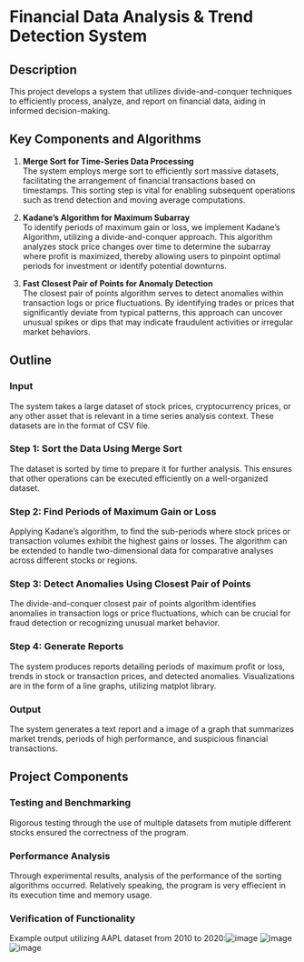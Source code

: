 # Financial Data Analysis & Trend Detection System

## Description

 This project develops a system that utilizes divide-and-conquer techniques to efficiently process, analyze, and report on financial data, aiding in informed decision-making. 

## Key Components and Algorithms

1. **Merge Sort for Time-Series Data Processing**  
   The system employs merge sort to efficiently sort massive datasets, facilitating the arrangement of financial transactions based on timestamps. This sorting step is vital for enabling subsequent operations such as trend detection and moving average computations.

2. **Kadane’s Algorithm for Maximum Subarray**  
   To identify periods of maximum gain or loss, we implement Kadane’s Algorithm, utilizing a divide-and-conquer approach. This algorithm analyzes stock price changes over time to determine the subarray where profit is maximized, thereby allowing users to pinpoint optimal periods for investment or identify potential downturns.

3. **Fast Closest Pair of Points for Anomaly Detection**  
   The closest pair of points algorithm serves to detect anomalies within transaction logs or price fluctuations. By identifying trades or prices that significantly deviate from typical patterns, this approach can uncover unusual spikes or dips that may indicate fraudulent activities or irregular market behaviors.

## Outline

### Input
The system takes a large dataset of stock prices, cryptocurrency prices, or any other asset that is relevant in a time series analysis context. These datasets are in the format of CSV file.

### Step 1: Sort the Data Using Merge Sort
The dataset is sorted by time to prepare it for further analysis. This ensures that other operations can be executed efficiently on a well-organized dataset.

### Step 2: Find Periods of Maximum Gain or Loss
Applying Kadane’s algorithm, to find the sub-periods where stock prices or transaction volumes exhibit the highest gains or losses. The algorithm can be extended to handle two-dimensional data for comparative analyses across different stocks or regions.

### Step 3: Detect Anomalies Using Closest Pair of Points
The divide-and-conquer closest pair of points algorithm identifies anomalies in transaction logs or price fluctuations, which can be crucial for fraud detection or recognizing unusual market behavior.

### Step 4: Generate Reports
The system produces reports detailing periods of maximum profit or loss, trends in stock or transaction prices, and detected anomalies. Visualizations are in the form of a line graphs, utilizing matplot library.

### Output
The system generates a text report and a image of a graph that summarizes market trends, periods of high performance, and suspicious financial transactions.

## Project Components

### Testing and Benchmarking
Rigorous testing through the use of multiple datasets from mutiple different stocks ensured the correctness of the program.

### Performance Analysis
Through experimental results, analysis of the performance of the sorting algorithms occurred. Relatively speaking, the program is very effiecient in its execution time and memory usage.

### Verification of Functionality
Example output utilizing AAPL dataset from 2010 to 2020:![image](https://github.com/user-attachments/assets/dac80d1a-4e7c-4406-baa9-cdc547260de8)
![image](https://github.com/user-attachments/assets/7917e88a-e95a-441f-9cbb-440e65a9362d)
![image](https://github.com/user-attachments/assets/726d0f4a-775e-488a-8a4f-dd71a6b2847c)



